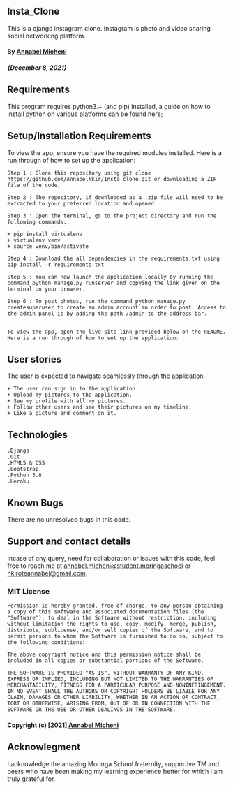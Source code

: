 ## Insta_Clone

This is a django instagram clone. Instagram is photo and video sharing social networking platform.
#### By [Annabel Micheni](https://github.com/AnnabelNkir) 
##### **{December 8, 2021}**

## Requirements

This program requires python3.+ (and pip) installed, a guide on how to install python on various platforms can be found here;

## Setup/Installation Requirements

To view the app, ensure you have the required modules installed. Here is a run through of how to set up the application:
```
Step 1 : Clone this repository using git clone https://github.com/AnnabelNkir/Insta_clone.git or downloading a ZIP file of the code.

Step 2 : The repository, if downloaded as a .zip file will need to be extracted to your preferred location and opened.

Step 3 : Open the terminal, go to the project directory and run the following commands: 

+ pip install virtualenv
+ virtualenv venv
+ source venv/bin/activate

Step 4 : Download the all dependencies in the requirements.txt using pip install -r requirements.txt

Step 5 : You can now launch the application locally by running the command python manage.py runserver and copying the link given on the terminal on your browser.

Step 6 : To post photos, run the command python manage.py createsuperuser to create an admin account in order to post. Access to the admin panel is by adding the path /admin to the address bar.


To view the app, open the live site link provided below on the README. Here is a run through of how to set up the application:

```

## User stories

The user is expected to navigate seamlessly through the application.
```
+ The user can sign in to the application.
+ Upload my pictures to the application.
+ See my profile with all my pictures.
+ Follow other users and see their pictures on my timeline.
+ Like a picture and comment on it.
```

## Technologies
```
.Django
.Git
.HTML5 & CSS
.Bootstrap
.Python 3.8
.Heroku

```
## Known Bugs
There are no unresolved bugs in this code.

## Support and contact details

Incase of any query, need for collaboration or issues with this code, feel free to reach me at annabel.micheni@student.moringaschool or nkiroteannabel@gmail.com.


### MIT License

```
Permission is hereby granted, free of charge, to any person obtaining a copy of this software and associated documentation files (the "Software"), to deal in the Software without restriction, including without limitation the rights to use, copy, modify, merge, publish, distribute, sublicense, and/or sell copies of the Software, and to permit persons to whom the Software is furnished to do so, subject to the following conditions:

The above copyright notice and this permission notice shall be included in all copies or substantial portions of the Software.

THE SOFTWARE IS PROVIDED "AS IS", WITHOUT WARRANTY OF ANY KIND, EXPRESS OR IMPLIED, INCLUDING BUT NOT LIMITED TO THE WARRANTIES OF MERCHANTABILITY, FITNESS FOR A PARTICULAR PURPOSE AND NONINFRINGEMENT. IN NO EVENT SHALL THE AUTHORS OR COPYRIGHT HOLDERS BE LIABLE FOR ANY CLAIM, DAMAGES OR OTHER LIABILITY, WHETHER IN AN ACTION OF CONTRACT, TORT OR OTHERWISE, ARISING FROM, OUT OF OR IN CONNECTION WITH THE SOFTWARE OR THE USE OR OTHER DEALINGS IN THE SOFTWARE.

```

#### Copyright (c) [2021] [Annabel Micheni](https://github.com/AnnabelNkir)  ####

## Acknowlegment
I acknowledge the amazing Moringa School fraternity, supportive TM and peers who have been making my learning experience better for which i am truly grateful for.